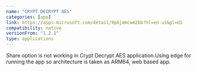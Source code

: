 ```yaml
---
name: "CRYPT DECRYPT AES"
categories: [app]
link: https://apps.microsoft.com/detail/9p6jmmcwm2bb?hl=en-us&gl=US
compatibility: native
versionFrom: "1.2.1"
type: applications
---
```


Share option is not working in Crypt Decrypt AES application.Using edge for running the app so architecture is taken as ARM64, web based app.